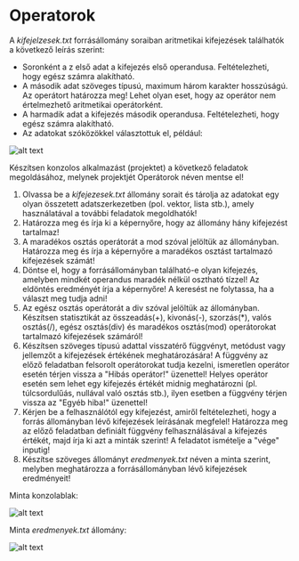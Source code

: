 # Operatorok

A *kifejelzesek.txt* forrásállomány soraiban aritmetikai kifejezések találhatók a következő leírás szerint:

- Soronként a z első adat a kifejezés első operandusa. Feltételezheti, hogy egész számra alakítható.
- A második adat szöveges típusú, maximum három karakter hosszúságú. Az operátort határozza meg! Lehet olyan eset, hogy az operátor nem értelmezhető aritmetikai operátorként.
- A harmadik adat a kifejezés második operandusa. Feltételezheti, hogy egész számra alakítható.
- Az adatokat szóközökkel választottuk el, például:

![alt text](https://i.imgur.com/a0eNUMp.png "példa")

Készítsen konzolos alkalmazást (projektet) a következő feladatok megoldásához, melynek projektjét Operátorok néven mentse el!

1. Olvassa be a *kifejezesek.txt* állomány sorait és tárolja az adatokat egy olyan összetett adatszerkezetben (pol. vektor, lista stb.), amely használatával a további feladatok megoldhatók!
2. Határozza meg és írja ki a képernyőre, hogy az állomány hány kifejezést tartalmaz!
3. A maradékos osztás operátorát a mod szóval jelöltük az állományban. Határozza meg és írja a képernyőre a maradékos osztást tartalmazó kifejezések számát!
4. Döntse el, hogy a forrásállományban található-e olyan kifejezés, amelyben mindkét operandus maradék nélkül osztható tízzel! Az eldöntés eredményét írja a képernyőre! A keresést ne folytassa, ha a választ meg tudja adni!
5. Az egész osztás operátorát a div szóval jelöltük az állományban. Készítsen statisztikát az összeadás(+), kivonás(-), szorzás(\*), valós osztás(/), egész osztás(div) és maradékos osztás(mod) operátorokat tartalmazó kifejezések számáról!
6. Készítsen szöveges típusú adattal visszatérő függvényt, metódust vagy jellemzőt a kifejezések értékének meghatározására! A függvény az előző feladatban felsorolt operátorokat tudja kezelni, ismeretlen operátor esetén térjen vissza a "Hibás operátor!" üzenettel! Helyes operátor esetén sem lehet egy kifejezés értékét midnig meghatározni (pl. túlcsordulűás, nullával való osztás stb.), ilyen esetben a függvény térjen vissza az "Egyéb hiba!" üzenettel!
7. Kérjen be a felhasználótól egy kifejezést, amiről feltételezheti, hogy a forrás állományban lévő kifejezések leírásának megfelel!  Határozza meg az előző feladatban definiált függvény felhasználásával a kifejezés értékét, majd írja ki azt a minták szerint! A feladatot ismételje a "vége" inputig!
8. Készítse szöveges állományt *eredmenyek.txt* néven a minta szerint, melyben meghatározza a forrásállományban lévő kifejezések eredményeit!

Minta konzolablak:

![alt text](https://i.imgur.com/UHbIV9v.png "minta konzolablak")

Minta *eredmenyek.txt* állomány:

![alt text](https://i.imgur.com/syFhekE.png "minta eredmenyek.txt")
